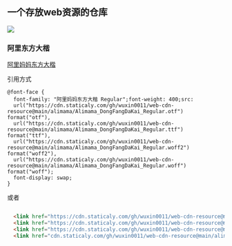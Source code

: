 ## 一个存放web资源的仓库

![](https://cdn.staticaly.com/gh/wuxin0011/blog-resource@main/icon/logo.ico)



### 阿里东方大楷

[阿里妈妈东方大楷](https://www.iconfont.cn/fonts/detail?spm=a313x.7781069.1998910419.d9df05512&cnid=IhcTcFymWeyf)

引用方式



```shell
@font-face {
  font-family: "阿里妈妈东方大楷 Regular";font-weight: 400;src: 
  url("https://cdn.staticaly.com/gh/wuxin0011/web-cdn-resource@main/alimama/Alimama_DongFangDaKai_Regular.otf") format("otf"),
  url("https://cdn.staticaly.com/gh/wuxin0011/web-cdn-resource@main/alimama/Alimama_DongFangDaKai_Regular.ttf") format("ttf"),
  url("https://cdn.staticaly.com/gh/wuxin0011/web-cdn-resource@main/alimama/Alimama_DongFangDaKai_Regular.woff2") format("woff2"),
  url("https://cdn.staticaly.com/gh/wuxin0011/web-cdn-resource@main/alimama/Alimama_DongFangDaKai_Regular.woff") format("woff");
  font-display: swap;
}
```

或者

```html

  <link href="https://cdn.staticaly.com/gh/wuxin0011/web-cdn-resource@main/alimama/Alimama_DongFangDaKai_Regular.woff2" rel="stylesheet" type="application/octet-stream">
  <link href="https://cdn.staticaly.com/gh/wuxin0011/web-cdn-resource@main/alimama/Alimama_DongFangDaKai_Regular.woff" rel="stylesheet" type="application/octet-stream">
  <link href="https://cdn.staticaly.com/gh/wuxin0011/web-cdn-resource@main/alimama/Alimama_DongFangDaKai_Regular.otf" rel="stylesheet" type="application/octet-stream">
  <link href="cdn.staticaly.com/gh/wuxin0011/web-cdn-resource@main/alimama/Alimama_DongFangDaKai_Regular.ttf" rel="stylesheet" type="application/octet-stream">
```

